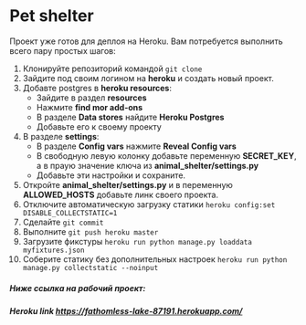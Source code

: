 # Pet shelter
Проект уже готов для деплоя на Heroku. Вам потребуется выполнить всего пару простых шагов:
1. Клонируйте репозиторий командой `git clone`
1. Зайдите под своим логином на **heroku** и создать новый проект.
1. Добавте postgres в **heroku resources**:
   + Зайдите в раздел **resources**
   + Нажмите **find mor add-ons**
   + В разделе **Data stores** найдите **Heroku Postgres**
   + Добавьте его к своему проекту
1. В разделе **settings**:
   + В разделе **Config vars** нажмите  **Reveal Config vars**
   + В свободную левую колонку добавьте переменную **SECRET_KEY**, а в праую значение ключа из **animal_shelter/settings.py**
   + Добавьте эти настройки и сохраните.
1. Откройте **animal_shelter/settings.py** и в переменную **ALLOWED_HOSTS** добавьте линк своего проекта.
1. Отключите автоматическую загрузку статики `heroku config:set DISABLE_COLLECTSTATIC=1`
1. Сделайте `git commit`
1. Выполните `git push heroku master`
1. Загрузите фикстуры `heroku run python manage.py loaddata myfixtures.json`
1. Соберите статику без дополнительных настроек `heroku run python manage.py collectstatic --noinput`
##### Ниже ссылка на рабочий проект:
##### Heroku link https://fathomless-lake-87191.herokuapp.com/
